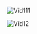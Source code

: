 ![Vid111](https://user-images.githubusercontent.com/94075040/160261085-ff245d29-434a-4881-8e45-77bc390bf6e9.jpg)

![Vid12](https://user-images.githubusercontent.com/94075040/160260826-53d5f91a-f64f-43d6-93e6-e8bd0e891ebe.JPG)

